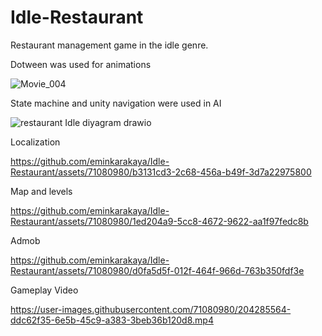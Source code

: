 # Idle-Restaurant
Restaurant management game in the idle genre.

Dotween was used for animations


![Movie_004](https://github.com/eminkarakaya/Idle-Restaurant/assets/71080980/204748da-5e83-4e11-ba0f-c7953e248965)


State machine and unity navigation were used in AI

![restaurant Idle diyagram drawio](https://github.com/eminkarakaya/Idle-Restaurant/assets/71080980/161b05f4-0883-47c2-b9f3-21c0760254b0)



Localization

https://github.com/eminkarakaya/Idle-Restaurant/assets/71080980/b3131cd3-2c68-456a-b49f-3d7a22975800

Map and levels


https://github.com/eminkarakaya/Idle-Restaurant/assets/71080980/1ed204a9-5cc8-4672-9622-aa1f97fedc8b



Admob

https://github.com/eminkarakaya/Idle-Restaurant/assets/71080980/d0fa5d5f-012f-464f-966d-763b350fdf3e


Gameplay Video

https://user-images.githubusercontent.com/71080980/204285564-ddc62f35-6e5b-45c9-a383-3beb36b120d8.mp4
